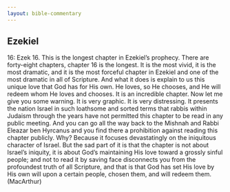```yaml
---
layout: bible-commentary
---
```



## Ezekiel

16: Ezek 16. This is the longest chapter in Ezekiel’s prophecy. There are forty-eight chapters, chapter 16 is the longest. It is the most vivid, it is the most dramatic, and it is the most forceful chapter in Ezekiel and one of the most dramatic in all of Scripture. And what it does is explain to us this unique love that God has for His own. He loves, so He chooses, and He will redeem whom He loves and chooses. It is an incredible chapter.
Now let me give you some warning. It is very graphic. It is very distressing. It presents the nation Israel in such loathsome and sorted terms that rabbis within Judaism through the years have not permitted this chapter to be read in any public meeting. And you can go all the way back to the Mishnah and Rabbi Eleazar ben Hyrcanus and you find there a prohibition against reading this chapter publicly. Why? Because it focuses devastatingly on the iniquitous character of Israel. But the sad part of it is that the chapter is not about Israel’s iniquity, it is about God’s maintaining His love toward a grossly sinful people; and not to read it by saving face disconnects you from the profoundest truth of all Scripture, and that is that God has set His love by His own will upon a certain people, chosen them, and will redeem them. (MacArthur)

